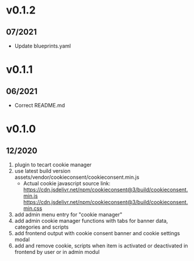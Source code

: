 # v0.1.2
##  07/2021
[](#improved)
* Update blueprints.yaml

# v0.1.1
##  06/2021
[](#improved)
* Correct README.md

# v0.1.0
##  12/2020

1. plugin to tecart cookie manager
2. use latest build version assets/vendor/cookieconsent/cookieconsent.min.js
    * Actual cookie javascript source link:
      https://cdn.jsdelivr.net/npm/cookieconsent@3/build/cookieconsent.min.js
      https://cdn.jsdelivr.net/npm/cookieconsent@3/build/cookieconsent.min.css
3. add admin menu entry for "cookie manager"
4. add admin cookie manager functions with tabs for banner data, categories and scripts
5. add frontend output with cookie consent banner and cookie settings modal
6. add and remove cookie, scripts when item is activated or deactivated in frontend by user or  in admin modul


